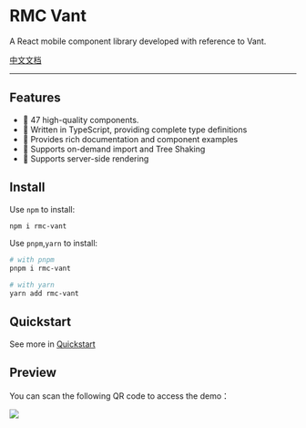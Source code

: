 # RMC Vant

A React mobile component library developed with reference to Vant.

[中文文档](https://rmcv-ashy.vercel.app/)

-----------

## Features

- 🚀 47 high-quality components.
- 💪 Written in TypeScript, providing complete type definitions
- 📖 Provides rich documentation and component examples
- 🍭 Supports on-demand import and Tree Shaking
- 🍭 Supports server-side rendering

## Install

Use `npm` to install:

```bash
npm i rmc-vant
```

Use `pnpm`,`yarn` to install:

```bash
# with pnpm
pnpm i rmc-vant

# with yarn
yarn add rmc-vant

```

## Quickstart

See more in [Quickstart](https://rmcv-ashy.vercel.app/quick-start)

## Preview

You can scan the following QR code to access the demo：

![](https://rmcv-ashy.vercel.app/preview-qrcode.svg)
